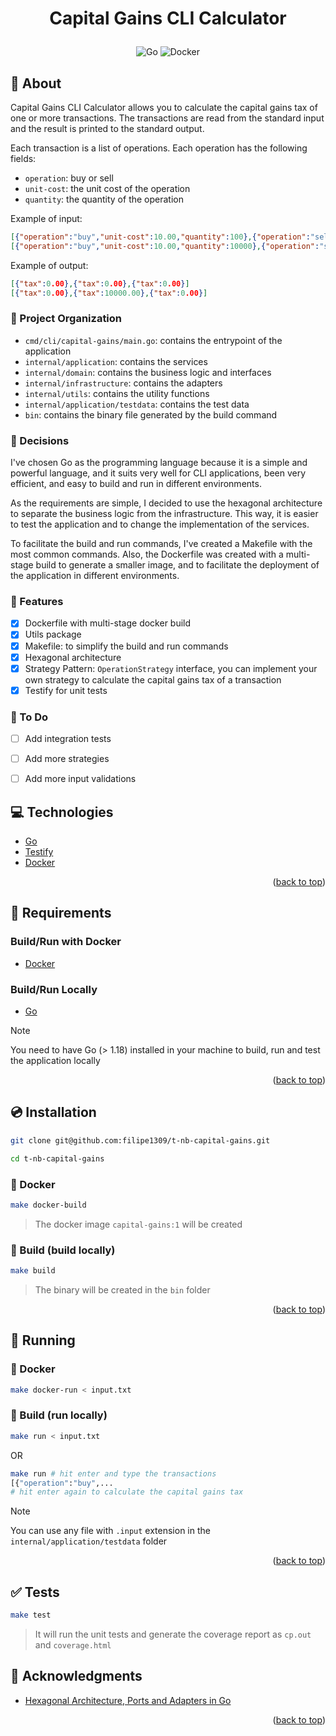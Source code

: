 
<a name="readme-top"></a>

# <p align="center">Capital Gains CLI Calculator</p>

<p align="center">
    <img src="https://img.shields.io/badge/Code-Go-informational?style=flat-square&logo=go&color=00ADD8" alt="Go" />
    <img src="https://img.shields.io/badge/Tools-Docker-informational?style=flat-square&logo=docker&color=2496ED" alt="Docker" />
</p>

## 💬 About

Capital Gains CLI Calculator allows you to calculate the capital gains tax of one or more transactions. The transactions are read from the standard input and the result is printed to the standard output.

Each transaction is a list of operations. Each operation has the following fields:
- `operation`: buy or sell
- `unit-cost`: the unit cost of the operation
- `quantity`: the quantity of the operation

Example of input:
```json
[{"operation":"buy","unit-cost":10.00,"quantity":100},{"operation":"sell","unit-cost":15.00,"quantity":50},{"operation":"sell","unit-cost":15.00,"quantity":50}]
[{"operation":"buy","unit-cost":10.00,"quantity":10000},{"operation":"sell","unit-cost":20.00,"quantity":5000},{"operation":"sell","unit-cost":5.00,"quantity":5000}]
```

Example of output:
```json
[{"tax":0.00},{"tax":0.00},{"tax":0.00}]
[{"tax":0.00},{"tax":10000.00},{"tax":0.00}]
```

### :open_file_folder: Project Organization

- `cmd/cli/capital-gains/main.go`: contains the entrypoint of the application
- `internal/application`: contains the services
- `internal/domain`: contains the business logic and interfaces
- `internal/infrastructure`: contains the adapters
- `internal/utils`: contains the utility functions
- `internal/application/testdata`: contains the test data
- `bin`: contains the binary file generated by the build command

### :pushpin: Decisions

I've chosen Go as the programming language because it is a simple and powerful language, 
and it suits very well for CLI applications, been very efficient, and easy to build and 
run in different environments.

As the requirements are simple, I decided to use the hexagonal architecture to separate 
the business logic from the infrastructure. This way, it is easier to test the application 
and to change the implementation of the services.

To facilitate the build and run commands, I've created a Makefile with the most common
commands. Also, the Dockerfile was created with a multi-stage build to generate a smaller image, 
and to facilitate the deployment of the application in different environments.


### :pushpin: Features
- [x] Dockerfile with multi-stage docker build
- [x] Utils package
- [x] Makefile: to simplify the build and run commands
- [x] Hexagonal architecture
- [x] Strategy Pattern: `OperationStrategy` interface, you can implement your own strategy to calculate the capital gains tax of a transaction
- [x] Testify for unit tests

### :pushpin: To Do
- [ ] Add integration tests
- [ ] Add more strategies
- [ ] Add more input validations


## :computer: Technologies

- [Go](https://golang.org/)
- [Testify](http://github.com/stretchr/testify)
- [Docker](https://www.docker.com/)

<p align="right">(<a href="#readme-top">back to top</a>)</p>

## :scroll: Requirements

### Build/Run with Docker

- [Docker](https://www.docker.com/)

### Build/Run Locally

- [Go](https://golang.org/)

> [!NOTE]
> You need to have Go (> 1.18) installed in your machine to build, run and test the application locally

<p align="right">(<a href="#readme-top">back to top</a>)</p>

## :cd: Installation

```sh
git clone git@github.com:filipe1309/t-nb-capital-gains.git
```

```sh
cd t-nb-capital-gains
```

### :whale: Docker

```sh
make docker-build
```
> The docker image `capital-gains:1` will be created

### :hammer: Build (build locally)

```sh
make build
```
> The binary will be created in the `bin` folder

<p align="right">(<a href="#readme-top">back to top</a>)</p>

## :runner: Running

### :whale: Docker

```sh
make docker-run < input.txt
```

### :hammer: Build (run locally)

```sh
make run < input.txt
```
OR
```sh
make run # hit enter and type the transactions
[{"operation":"buy",...
# hit enter again to calculate the capital gains tax
```

> [!NOTE]
> You can use any file with `.input` extension in the `internal/application/testdata` folder

<p align="right">(<a href="#readme-top">back to top</a>)</p>

## :white_check_mark: Tests

```sh
make test
```
> It will run the unit tests and generate the coverage report as `cp.out` and `coverage.html`

## :clap: Acknowledgments

- [Hexagonal Architecture, Ports and Adapters in Go](https://medium.com/@kyodo-tech/hexagonal-architecture-ports-and-adapters-in-go-f1af950726b)

<p align="right">(<a href="#readme-top">back to top</a>)</p>
